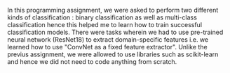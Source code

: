 In this programming assignment, we were asked to perform two different kinds of classification : binary classification as well as multi-class classification hence this helped me to learn how to train successful classification models. There were tasks wherein we had to use pre-trained neural network (ResNet18) to extract domain-specific features i.e. we learned how to use "ConvNet as a fixed feature extractor". Unlike the previus assignment, we were allowed to use libraries such as scikit-learn and hence we did not need to code anything from scratch.
